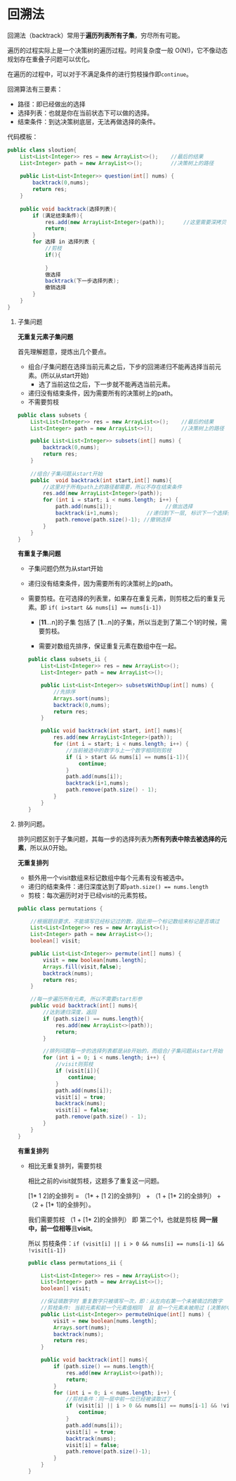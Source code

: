 # 回溯法

回溯法（backtrack）常用于**遍历列表所有子集**，穷尽所有可能。

遍历的过程实际上是一个决策树的遍历过程。时间复杂度一般 O(N!)，它不像动态规划存在重叠子问题可以优化。

在遍历的过程中，可以对于不满足条件的进行剪枝操作即`continue`。

回溯算法有三要素：

- 路径：即已经做出的选择
- 选择列表：也就是你在当前状态下可以做的选择。
- 结束条件：到达决策树底层，⽆法再做选择的条件。

代码模板：

```java
public class sloution{
    List<List<Integer>> res = new ArrayList<>();    //最后的结果
    List<Integer> path = new ArrayList<>();         //决策树上的路径
    
    public List<List<Integer>> question(int[] nums) {
        backtrack(0,nums);
        return res;
    }
    
    public void backtrack(选择列表){
        if (满足结束条件){   
            res.add(new ArrayList<Integer>(path));		//这里需要深拷贝
            return;
        }
        for 选择 in 选择列表 {
            //剪枝
            if(){
                
            }
            做选择
            backtrack(下一步选择列表);              
            撤销选择
        }
    }
}
```

1. 子集问题

   **无重复元素子集问题**

   首先理解题意，提炼出几个要点。

   - 组合/子集问题在选择当前元素之后，下步的回溯递归不能再选择当前元素。(所以从start开始)
     - 选了当前这位之后，下一步就不能再选当前元素。
   - 递归没有结束条件，因为需要所有的决策树上的path。
   - 不需要剪枝

   ```java
   public class subsets {
       List<List<Integer>> res = new ArrayList<>();    //最后的结果
       List<Integer> path = new ArrayList<>();         //决策树上的路径
   
       public List<List<Integer>> subsets(int[] nums) {
           backtrack(0,nums);
           return res;
       }
       
       //组合/子集问题从start开始
       public  void backtrack(int start,int[] nums){
           //这里对于所有path上的路径都需要，所以不存在结束条件
           res.add(new ArrayList<Integer>(path));
           for (int i = start; i < nums.length; i++) {
               path.add(nums[i]);                 //做出选择
               backtrack(i+1,nums);         //递归到下一层, 标识下一个选择列表的开始位置即 当前元素i 的下一元素 i+1
               path.remove(path.size()-1); //撤销选择
           }
       }
   }
   ```

   **有重复子集问题**

   - 子集问题仍然为从start开始

   - 递归没有结束条件，因为需要所有的决策树上的path。

   - 需要剪枝。在可选择的列表里，如果存在重复元素，则剪枝之后的重复元素。即 `if( i>start && nums[i] == nums[i-1])`

     - [**11**...n]的子集 包括了 [**1**...n]的子集，所以当走到了第二个1的时候，需要剪枝。

     - 需要对数组先排序，保证重复元素在数组中在一起。

     ```java
     public class subsets_ii {
         List<List<Integer>> res = new ArrayList<>();
         List<Integer> path = new ArrayList<>();
     
         public List<List<Integer>> subsetsWithDup(int[] nums) {
             //先排序
             Arrays.sort(nums);
             backtrack(0,nums);
             return res;
         }
     
         public void backtrack(int start, int[] nums){
             res.add(new ArrayList<Integer>(path));
             for (int i = start; i < nums.length; i++) {
                 //当前被选中的数字与上一个数字相同则剪枝
                 if (i > start && nums[i] == nums[i-1]){
                     continue;
                 }
                 path.add(nums[i]);
                 backtrack(i+1,nums);
                 path.remove(path.size() - 1);
             }
         }
     }
     ```

2. 排列问题。

   排列问题区别于子集问题，其每一步的选择列表为**所有列表中除去被选择的元素**，所以从0开始。

   **无重复排列**

   - 额外用一个visit数组来标记数组中每个元素有没有被选中。
   - 递归的结束条件：递归深度达到了即`path.size() == nums.length `
   - 剪枝：每次遍历时对于已经visit的元素剪枝。

   ```java
   public class permutations {
   
       //根据题目要求，不能填写已经标记过的数，因此用一个标记数组来标记是否填过
       List<List<Integer>> res = new ArrayList<>();
       List<Integer> path = new ArrayList<>();
       boolean[] visit;
   
       public List<List<Integer>> permute(int[] nums) {
           visit = new boolean[nums.length];
           Arrays.fill(visit,false);
           backtrack(nums);
           return res;
       }
   
       //每一步遍历所有元素, 所以不需要start形参
       public void backtrack(int[] nums){
           //达到递归深度，返回
           if (path.size() == nums.length){
               res.add(new ArrayList<>(path));
               return;
           }
   
           //排列问题每一步的选择列表都是从0开始的，而组合/子集问题从start开始
           for (int i = 0; i < nums.length; i++) {
               //visit则剪枝
               if (visit[i]){
                   continue;
               }
               path.add(nums[i]);
               visit[i] = true;
               backtrack(nums);
               visit[i] = false;
               path.remove(path.size() - 1);
           }
       }
   }
   ```

   **有重复排列**

   - 相比无重复排列，需要剪枝

     相比之前的visit就剪枝，这题多了重复这一问题。

     [1* 1 2]的全排列 = （1* + [1 2]的全排列） +  （1 + [1* 2]的全排列） + （2 + [1* 1]的全排列）。

     我们需要剪枝 （1 + [1* 2]的全排列） 即 第二个1，也就是剪枝 **同一层中，**前一位**相等**且**visit**。

     所以 剪枝条件：`if (visit[i] || i > 0 && nums[i] == nums[i-1] && !visit[i-1])`

     ```java
     public class permutations_ii {
     
         List<List<Integer>> res = new ArrayList<>();
         List<Integer> path = new ArrayList<>();
         boolean[] visit;
     
         //保证填数字时 重复数字只被填写一次，即：从左向右第一个未被填过的数字
         //剪枝条件: 当前元素和前一个元素值相同  且 前一个元素未被用过 (决策树中同一层)
         public List<List<Integer>> permuteUnique(int[] nums) {
             visit = new boolean[nums.length];
             Arrays.sort(nums);
             backtrack(nums);
             return res;
         }
     
         public void backtrack(int[] nums){
             if (path.size() == nums.length){
                 res.add(new ArrayList<>(path));
                 return;
             }
             for (int i = 0; i < nums.length; i++) {
                 //剪枝条件：同一层中前一位已经被读取过了
                 if (visit[i] || i > 0 && nums[i] == nums[i-1] && !visit[i-1]){
                     continue;
                 }
                 path.add(nums[i]);
                 visit[i] = true;
                 backtrack(nums);
                 visit[i] = false;
                 path.remove(path.size()-1);
             }
         }
     }
     ```

     
